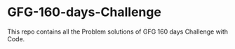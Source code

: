 # GFG-160-days-Challenge
This repo contains all the Problem solutions of GFG 160 days Challenge with Code. 

